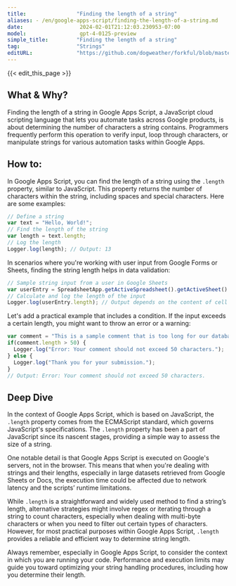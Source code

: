 ```yaml
---
title:                "Finding the length of a string"
aliases: - /en/google-apps-script/finding-the-length-of-a-string.md
date:                  2024-02-01T21:12:03.230953-07:00
model:                 gpt-4-0125-preview
simple_title:         "Finding the length of a string"
tag:                  "Strings"
editURL:              "https://github.com/dogweather/forkful/blob/master/content/en/google-apps-script/finding-the-length-of-a-string.md"
---
```


{{< edit_this_page >}}

## What & Why?
Finding the length of a string in Google Apps Script, a JavaScript cloud scripting language that lets you automate tasks across Google products, is about determining the number of characters a string contains. Programmers frequently perform this operation to verify input, loop through characters, or manipulate strings for various automation tasks within Google Apps.

## How to:
In Google Apps Script, you can find the length of a string using the `.length` property, similar to JavaScript. This property returns the number of characters within the string, including spaces and special characters. Here are some examples:

```javascript
// Define a string
var text = "Hello, World!";
// Find the length of the string
var length = text.length;
// Log the length
Logger.log(length); // Output: 13
```

In scenarios where you're working with user input from Google Forms or Sheets, finding the string length helps in data validation:

```javascript
// Sample string input from a user in Google Sheets
var userEntry = SpreadsheetApp.getActiveSpreadsheet().getActiveSheet().getRange("A1").getValue();
// Calculate and log the length of the input
Logger.log(userEntry.length); // Output depends on the content of cell A1
```

Let's add a practical example that includes a condition. If the input exceeds a certain length, you might want to throw an error or a warning:

```javascript
var comment = "This is a sample comment that is too long for our database.";
if(comment.length > 50) {
  Logger.log("Error: Your comment should not exceed 50 characters.");
} else {
  Logger.log("Thank you for your submission.");
}
// Output: Error: Your comment should not exceed 50 characters.
```

## Deep Dive
In the context of Google Apps Script, which is based on JavaScript, the `.length` property comes from the ECMAScript standard, which governs JavaScript's specifications. The `.length` property has been a part of JavaScript since its nascent stages, providing a simple way to assess the size of a string. 

One notable detail is that Google Apps Script is executed on Google's servers, not in the browser. This means that when you're dealing with strings and their lengths, especially in large datasets retrieved from Google Sheets or Docs, the execution time could be affected due to network latency and the scripts’ runtime limitations. 

While `.length` is a straightforward and widely used method to find a string’s length, alternative strategies might involve regex or iterating through a string to count characters, especially when dealing with multi-byte characters or when you need to filter out certain types of characters. However, for most practical purposes within Google Apps Script, `.length` provides a reliable and efficient way to determine string length. 

Always remember, especially in Google Apps Script, to consider the context in which you are running your code. Performance and execution limits may guide you toward optimizing your string handling procedures, including how you determine their length.
